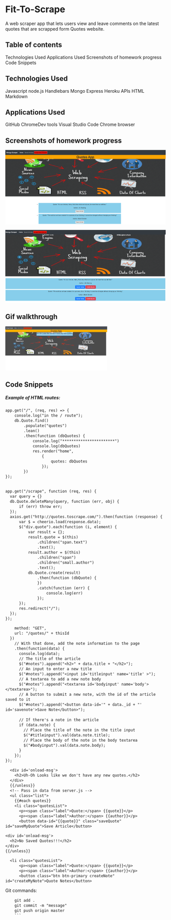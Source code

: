 # Fit-To-Scrape

A web scraper app that lets users view and leave comments on the latest quotes that are scrapped form Quotes website.

## Table of contents
Technologies Used
Applications Used
Screenshots of homework progress
Code Snippets

## Technologies Used
Javascript
node.js
Handlebars
Mongo
Express
Heroku
APIs
HTML
Markdown

## Applications Used
GitHub
ChromeDev tools
Visual Studio Code
Chrome browser

## Screenshots of homework progress

![Code progression Final](https://github.com/krishnaaddala/fit-to-scrape2-heroku/blob/master/public/assets/Images/Final-Image-1.png "Final code1")

![Code progression Final](https://github.com/krishnaaddala/fit-to-scrape2-heroku/blob/master/public/assets/Images/Final-Image-2.png "Final Code2")


## Gif walkthrough

![Giphy](https://github.com/krishnaaddala/fit-to-scrape2-heroku/blob/master/public/assets/Images/final-demo.gif)


## Code Snippets
##### Example of HTML routes:
```//html routes
app.get("/", (req, res) => {
    console.log("in the / route");
    db.Quote.find()
        .populate("quotes")
        .lean()
        .then(function (dbQuotes) {
            console.log("***********************")
            console.log(dbQuotes)
            res.render("home",
                {
                    quotes: dbQuotes
                });
        })
});
  ```

  ```//API Routes

app.get("/scrape", function (req, res) {
    var query = {}
    db.Quote.deleteMany(query, function (err, obj) {
        if (err) throw err;
    });
    axios.get("http://quotes.toscrape.com/").then(function (response) {
        var $ = cheerio.load(response.data);
        $("div.quote").each(function (i, element) {
            var result = {};
            result.quote = $(this)
                .children("span.text")
                .text();
            result.author = $(this)
                .children("span")
                .children("small.author")
                .text();
            db.Quote.create(result)
                .then(function (dbQuote) {
                })
                .catch(function (err) {
                    console.log(err)
                });
        });
        res.redirect("/");
    });
});
  ```

  ``` $.ajax({
      method: "GET",
      url: "/quotes/" + thisId
    })
      // With that done, add the note information to the page
      .then(function(data) {
        console.log(data);
        // The title of the article
        $("#notes").append("<h2>" + data.title + "</h2>");
        // An input to enter a new title
        $("#notes").append("<input id='titleinput' name='title' >");
        // A textarea to add a new note body
        $("#notes").append("<textarea id='bodyinput' name='body'></textarea>");
        // A button to submit a new note, with the id of the article saved to it
        $("#notes").append("<button data-id='" + data._id + "' id='savenote'>Save Note</button>");
  
        // If there's a note in the article
        if (data.note) {
          // Place the title of the note in the title input
          $("#titleinput").val(data.note.title);
          // Place the body of the note in the body textarea
          $("#bodyinput").val(data.note.body);
        }
      });
  });
  ```
  ``` {{#unless quotes}}
    <div id='onload-msg'>
      <h2>Uh-Oh Looks like we don't have any new quotes.</h2>
    </div>
    {{/unless}}
    <!-- Pass in data from server.js -->
    <ul class="list">
      {{#each quotes}}
      <li class="quotesList">
        <p><span class="label">Quote:</span> {{quote}}</p>
        <p><span class="label">Author:</span> {{author}}</p>
        <button data-id="{{quote}}" class="saveQuote" id="saveMyQuote">Save Article</button>
  ```
  ```    {{#unless quotes}}
<div id='onload-msg'>
    <h2>No Saved Quotes!!!</h2>
</div>
{{/unless}}
  ```
  ``` {{#each quotes}}
    <li class="quotesList">
        <p><span class="label">Quote:</span> {{quote}}</p>
        <p><span class="label">Author:</span> {{author}}</p>
        <button class="btn btn-primary createNote" id="createMyNote">Quote Notes</button>
  ```
Git commands:

```git status
    git add .
    git commit -m "message"
    git push origin master
    ```